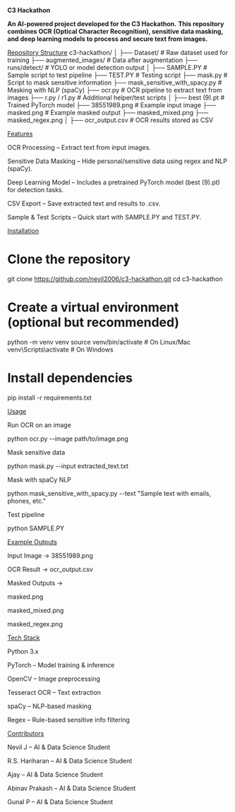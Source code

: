 **C3 Hackathon** 

**An AI-powered project developed for the C3 Hackathon.**
**This repository combines OCR (Optical Character Recognition), sensitive data masking, and deep learning models to process and secure text from images.**

<u> Repository Structure</u>
c3-hackathon/
│
├── Dataset/                      # Raw dataset used for training
├── augmented_images/             # Data after augmentation
├── runs/detect/                  # YOLO or model detection output
│
├── SAMPLE.PY                     # Sample script to test pipeline
├── TEST.PY                       # Testing script
├── mask.py                       # Script to mask sensitive information
├── mask_sensitive_with_spacy.py  # Masking with NLP (spaCy)
├── ocr.py                        # OCR pipeline to extract text from images
├── r.py / r1.py                  # Additional helper/test scripts
│
├── best (9).pt                   # Trained PyTorch model
├── 38551989.png                  # Example input image
├── masked.png                    # Example masked output
├── masked_mixed.png
├── masked_regex.png
│
├── ocr_output.csv                # OCR results stored as CSV

<u> Features</u>

 OCR Processing – Extract text from input images.

 Sensitive Data Masking – Hide personal/sensitive data using regex and NLP (spaCy).

 Deep Learning Model – Includes a pretrained PyTorch model (best (9).pt) for detection tasks.

 CSV Export – Save extracted text and results to .csv.

 Sample & Test Scripts – Quick start with SAMPLE.PY and TEST.PY.

<u> Installation</u>
# Clone the repository
git clone https://github.com/nevil2006/c3-hackathon.git
cd c3-hackathon

# Create a virtual environment (optional but recommended)
python -m venv venv
source venv/bin/activate   # On Linux/Mac
venv\Scripts\activate      # On Windows

# Install dependencies
pip install -r requirements.txt

<u> Usage</u>

Run OCR on an image

python ocr.py --image path/to/image.png


Mask sensitive data

python mask.py --input extracted_text.txt


Mask with spaCy NLP

python mask_sensitive_with_spacy.py --text "Sample text with emails, phones, etc."


Test pipeline

python SAMPLE.PY

<u> Example Outputs</u>

Input Image → 38551989.png

OCR Result → ocr_output.csv

Masked Outputs →

masked.png

masked_mixed.png

masked_regex.png

<u>Tech Stack</u>

Python 3.x

PyTorch – Model training & inference

OpenCV – Image preprocessing

Tesseract OCR – Text extraction

spaCy – NLP-based masking

Regex – Rule-based sensitive info filtering

<u>Contributors</u>

Nevil J – AI & Data Science Student

R.S. Hariharan – AI & Data Science Student

Ajay – AI & Data Science Student

Abinav Prakash – AI & Data Science Student

Gunal P – AI & Data Science Student
